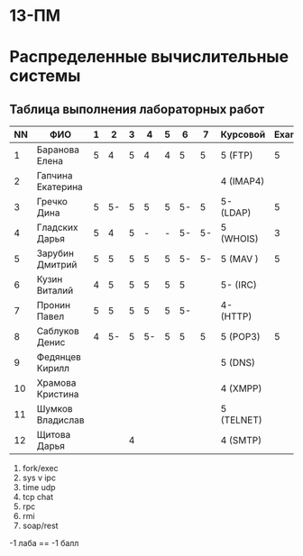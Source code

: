# 13-ПМ
# Распределенные вычислительные системы

## Таблица выполнения лабораторных работ

| NN  | ФИО               | 1   | 2   | 3   | 4   | 5   | 6   | 7   | Курсовой   | Exam |
| --- | ----------------- | --- | --- | --- | --- | --- | --- | --- | ---------- | ---- |
| 1   | Баранова Елена    | 5   | 4   | 5   | 4   | 4   | 5   | 5   | 5 (FTP)    | 5    |
| 2   | Гапчина Екатерина |     |     |     |     |     |     |     | 4 (IMAP4)  |      |
| 3   | Гречко Дина       | 5   | 5-  | 5   | 5   | 5   | 5-  | 5   | 5- (LDAP)  | 5    |
| 4   | Гладских Дарья    | 5   | 4   | 5   | -   | -   | 5-  | 5-  | 5 (WHOIS)  | 3    |
| 5   | Зарубин Дмитрий   | 5   | 5   | 5   | 5   | 5   | 5-  | 5-  | 5 (MAV  )  | 5    |
| 6   | Кузин Виталий     | 4   | 5   | 5   | 5   | 5   | 5   |     | 5- (IRC)   |      |
| 7   | Пронин Павел      | 5   | 5   | 5   | 5   | 5   | 5-  |     | 4- (HTTP)  |      |
| 8   | Саблуков Денис    | 4   | 5-  | 5   | 5-  | 5   | 5   | 5   | 5 (POP3)   | 5    |
| 9   | Федянцев Кирилл   |     |     |     |     |     |     |     | 5 (DNS)    |      |
| 10  | Храмова Кристина  |     |     |     |     |     |     |     | 4 (XMPP)   |      |
| 11  | Шумков Владислав  |     |     |     |     |     |     |     | 5 (TELNET) |      |
| 12  | Щитова Дарья      |     |     | 4   |     |     |     |     | 4 (SMTP)   |      |

1. fork/exec
2. sys v ipc
3. time udp
4. tcp chat
5. rpc
6. rmi
7. soap/rest

-1 лаба == -1 балл
